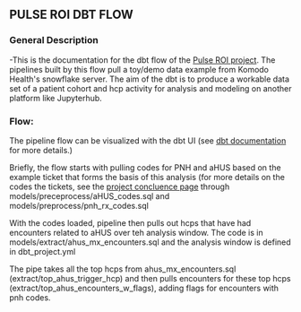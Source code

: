 ## PULSE ROI DBT FLOW

### General Description
-This is the documentation for the dbt flow of the [Pulse ROI project](https://github.com/komodokamalesh/Pulse_ROI). The pipelines built by this flow pull a toy/demo data example from Komodo Health's snowflake server. The aim of the dbt is to produce a workable data set of a patient cohort and hcp activity for analysis and modeling on another platform like Jupyterhub.


### Flow:

The pipeline flow can be visualized with the dbt UI (see [dbt documentation](https://docs.getdbt.com/docs/introduction) for more details.)

Briefly, the flow starts with pulling codes for PNH and aHUS based on the example ticket that forms the basis of this analysis (for more details on the codes the tickets, see the [project concluence page](https://komodohealth.atlassian.net/wiki/spaces/CLI/pages/2124415473/Pulse+ROI+Analysis) through models/preceprocess/aHUS_codes.sql and models/preprocess/pnh_rx_codes.sql

With the codes loaded, pipeline then pulls out hcps that have had encounters related to aHUS over teh analysis window. The code is in models/extract/ahus_mx_encounters.sql and the analysis window is defined in dbt_project.yml

The pipe takes all the top hcps from ahus_mx_encounters.sql (extract/top_ahus_trigger_hcp) and then pulls encounters for these top hcps (extract/top_ahus_encounters_w_flags), adding flags for encounters with pnh codes.


